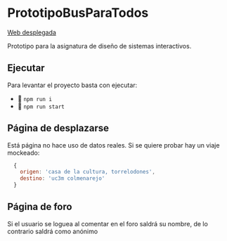# PrototipoBusParaTodos

[Web desplegada](https://bus-para-todos.web.app/)

Prototipo para la asignatura de diseño de sistemas interactivos.

## Ejecutar

Para levantar el proyecto basta con ejecutar:
- :hammer: `npm run i`
- :rocket: `npm run start`

## Página de desplazarse
Está página no hace uso de datos reales. Si se quiere probar hay un viaje mockeado: 
```javascript
  {
    origen: 'casa de la cultura, torrelodones',
    destino: 'uc3m colmenarejo'
  }
```
## Página de foro
Si el usuario se loguea al comentar en el foro saldrá su nombre, de lo contrario saldrá como anónimo
